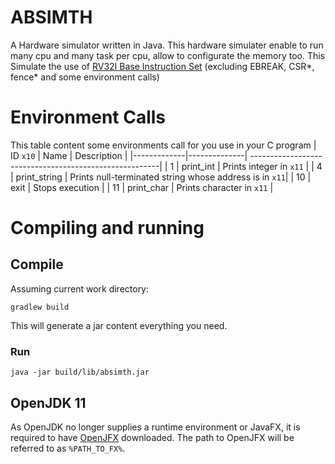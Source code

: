 # ABSIMTH
A Hardware simulator written in Java.
This hardware simulater enable to run many cpu and many task per cpu, allow to configurate the memory too.
This Simulate the use of [RV32I Base Instruction Set](https://content.riscv.org/wp-content/uploads/2017/05/riscv-spec-v2.2.pdf) (excluding EBREAK, CSR*, fence* and some environment calls)

# Environment Calls
This table content some environments call for you use in your C program
| ID `x10`    | Name         | Description                                            |
|-------------|--------------| -------------------------------------------------------|
| 1           | print_int    | Prints integer in `x11`                                |
| 4           | print_string | Prints null-terminated string whose address is in `x11`|
| 10          | exit         | Stops execution                                        |
| 11          | print_char   | Prints character in `x11`                              |

# Compiling and running
## Compile
Assuming current work directory:
```
gradlew build
```
This will generate a jar content everything you need.
### Run
```
java -jar build/lib/absimth.jar
```
## OpenJDK 11
As OpenJDK no longer supplies a runtime environment or JavaFX, it is required to have [OpenJFX](https://openjfx.io/) downloaded.
The path to OpenJFX will be referred to as `%PATH_TO_FX%`.
